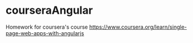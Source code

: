 # courseraAngular
Homework for coursera's course https://www.coursera.org/learn/single-page-web-apps-with-angularjs
